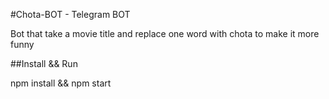 #Chota-BOT - Telegram BOT

Bot that take a movie title and replace one word with chota to make it more funny

##Install && Run

npm install && npm start